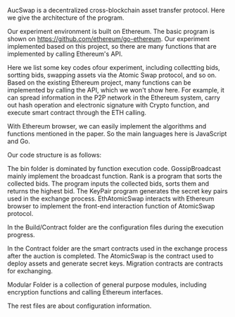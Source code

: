 AucSwap is a decentralized cross-blockchain asset transfer protocol. Here we give the architecture of the program.

Our experiment environment is built on Ethereum. The basic program is shown on  https://github.com/ethereum/go-ethereum. Our experiment implemented based on this project, so there are many functions that are implemented by calling Ethereum's API.

Here we list some key codes ofour experiment, including collectting bids, sortting bids, swapping assets via the Atomic Swap protocol, and so on. Based on the existing Ethereum project, many functions can be implemented by calling the API, which we won't show here. For example, it can spread information in the P2P network in the Ethereum system, carry out hash operation and electronic signature with Crypto function, and execute smart contract through the ETH calling.

With Ethereum browser, we can easily implement the algorithms and functions mentioned in the paper. So the main languages here is JavaScript and Go.

Our code structure is as follows:

The bin folder is dominated by function execution code. GossipBroadcast mainly implement the broadcast function. Rank is a program that sorts the collected bids. The program inputs the collected bids, sorts them and returns the highest bid. The KeyPair program generates the secret key pairs used in the exchange process. EthAtomicSwap interacts with Ethereum browser to implement the front-end interaction function of AtomicSwap protocol.

In the Build/Contract folder are the configuration files during the execution progress.

In the Contract folder are the smart contracts used in the exchange process after the auction is completed. The AtomicSwap is the contract used to deploy assets and generate secret keys. Migration contracts are contracts for exchanging.

Modular Folder is a collection of general purpose modules, including encryption functions and calling Ethereum interfaces.

The rest files are about configuration information.
